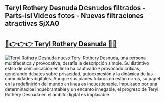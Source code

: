 ## Teryl Rothery Desnuda D𝚎sn𝚞dos filtr𝚊dos - Parts-isI Vid𝚎os f𝚘tos - N𝚞evas filtr𝚊ciones atr𝚊ctivas SjXA0

# <h2><a href="http://mb8t29.tromn.icu/?c=Teryl+Rothery+Desnuda">🔗👉👉👉 Teryl Rothery Desnuda 🔗🔗</a></h2>

[![Teryl Rothery Desnuda nuevo](https://i.imgur.com/pEAQMta.gif)](http://mb8t29.tromn.icu/?c=Teryl+Rothery+Desnuda)
Teryl Rothery Desnuda, una persona multifacética y provocativa, desafía la descripción simple. Su distintivo estilo de comunicación en línea ha cautivado y provocado críticas, generando debates sobre privacidad, autoexpresión y la dinámica de las comunidades digitales. Aunque sus planes futuros no están claros, su papel en la redefinición del mundo en línea es incuestionable. Impulsado por una determinación inquebrantable y un encanto innegable, el progreso de Teryl Rothery Desnuda en el ámbito digital es implacable.
